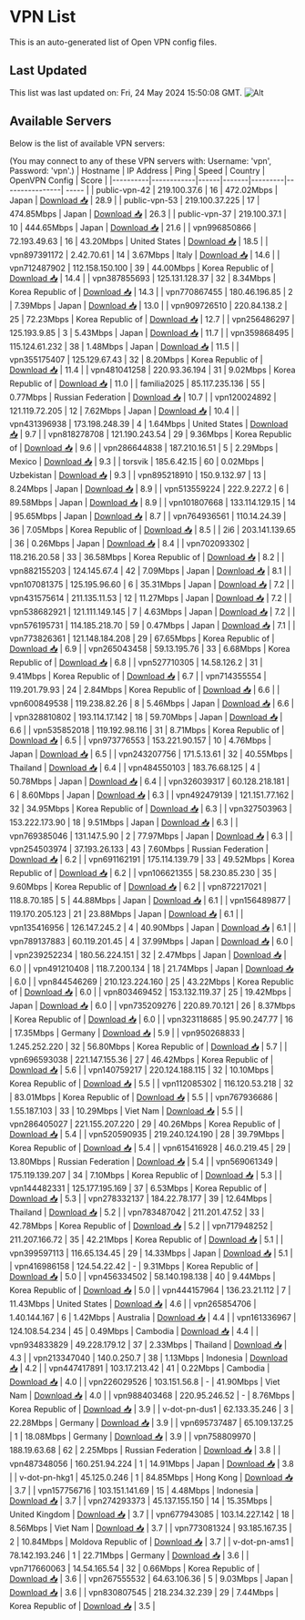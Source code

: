 # VPN List

This is an auto-generated list of Open VPN config files.

## Last Updated

This list was last updated on: Fri, 24 May 2024 15:50:08 GMT.
![Alt](https://repobeats.axiom.co/api/embed/186b98318ef1479477931607c1ad7d823f12451f.svg "Repobeats analytics image")

## Available Servers

Below is the list of available VPN servers:

(You may connect to any of these VPN servers with: Username: 'vpn', Password: 'vpn'.)
| Hostname | IP Address | Ping | Speed | Country | OpenVPN Config | Score |
|----------|------------|------|-------|---------|----------------| ----- |
| public-vpn-42 | 219.100.37.6 | 16 | 472.02Mbps | Japan | [Download 📥](./configs/server_0_JP.ovpn) | 28.9 |
| public-vpn-53 | 219.100.37.225 | 17 | 474.85Mbps | Japan | [Download 📥](./configs/server_1_JP.ovpn) | 26.3 |
| public-vpn-37 | 219.100.37.1 | 10 | 444.65Mbps | Japan | [Download 📥](./configs/server_2_JP.ovpn) | 21.6 |
| vpn996850866 | 72.193.49.63 | 16 | 43.20Mbps | United States | [Download 📥](./configs/server_3_US.ovpn) | 18.5 |
| vpn897391172 | 2.42.70.61 | 14 | 3.67Mbps | Italy | [Download 📥](./configs/server_4_IT.ovpn) | 14.6 |
| vpn712487902 | 112.158.150.100 | 39 | 44.00Mbps | Korea Republic of | [Download 📥](./configs/server_5_KR.ovpn) | 14.4 |
| vpn387855693 | 125.131.128.37 | 32 | 8.34Mbps | Korea Republic of | [Download 📥](./configs/server_6_KR.ovpn) | 14.3 |
| vpn770867455 | 180.46.196.85 | 2 | 7.39Mbps | Japan | [Download 📥](./configs/server_7_JP.ovpn) | 13.0 |
| vpn909726510 | 220.84.138.2 | 25 | 72.23Mbps | Korea Republic of | [Download 📥](./configs/server_8_KR.ovpn) | 12.7 |
| vpn256486297 | 125.193.9.85 | 3 | 5.43Mbps | Japan | [Download 📥](./configs/server_9_JP.ovpn) | 11.7 |
| vpn359868495 | 115.124.61.232 | 38 | 1.48Mbps | Japan | [Download 📥](./configs/server_10_JP.ovpn) | 11.5 |
| vpn355175407 | 125.129.67.43 | 32 | 8.20Mbps | Korea Republic of | [Download 📥](./configs/server_11_KR.ovpn) | 11.4 |
| vpn481041258 | 220.93.36.194 | 31 | 9.02Mbps | Korea Republic of | [Download 📥](./configs/server_12_KR.ovpn) | 11.0 |
| familia2025 | 85.117.235.136 | 55 | 0.77Mbps | Russian Federation | [Download 📥](./configs/server_13_RU.ovpn) | 10.7 |
| vpn120024892 | 121.119.72.205 | 12 | 7.62Mbps | Japan | [Download 📥](./configs/server_14_JP.ovpn) | 10.4 |
| vpn431396938 | 173.198.248.39 | 4 | 1.64Mbps | United States | [Download 📥](./configs/server_15_US.ovpn) | 9.7 |
| vpn818278708 | 121.190.243.54 | 29 | 9.36Mbps | Korea Republic of | [Download 📥](./configs/server_16_KR.ovpn) | 9.6 |
| vpn286644838 | 187.210.16.51 | 5 | 2.29Mbps | Mexico | [Download 📥](./configs/server_17_MX.ovpn) | 9.3 |
| torsvik | 185.6.42.15 | 60 | 0.02Mbps | Uzbekistan | [Download 📥](./configs/server_18_UZ.ovpn) | 9.3 |
| vpn895218910 | 150.9.132.97 | 13 | 8.24Mbps | Japan | [Download 📥](./configs/server_19_JP.ovpn) | 8.9 |
| vpn513559224 | 222.9.227.2 | 6 | 89.58Mbps | Japan | [Download 📥](./configs/server_20_JP.ovpn) | 8.9 |
| vpn101807668 | 133.114.129.15 | 14 | 95.65Mbps | Japan | [Download 📥](./configs/server_21_JP.ovpn) | 8.7 |
| vpn764936561 | 110.14.24.39 | 36 | 7.05Mbps | Korea Republic of | [Download 📥](./configs/server_22_KR.ovpn) | 8.5 |
| 2i6 | 203.141.139.65 | 36 | 0.26Mbps | Japan | [Download 📥](./configs/server_23_JP.ovpn) | 8.4 |
| vpn702093302 | 118.216.20.58 | 33 | 36.58Mbps | Korea Republic of | [Download 📥](./configs/server_24_KR.ovpn) | 8.2 |
| vpn882155203 | 124.145.67.4 | 42 | 7.09Mbps | Japan | [Download 📥](./configs/server_25_JP.ovpn) | 8.1 |
| vpn107081375 | 125.195.96.60 | 6 | 35.31Mbps | Japan | [Download 📥](./configs/server_26_JP.ovpn) | 7.2 |
| vpn431575614 | 211.135.11.53 | 12 | 11.27Mbps | Japan | [Download 📥](./configs/server_27_JP.ovpn) | 7.2 |
| vpn538682921 | 121.111.149.145 | 7 | 4.63Mbps | Japan | [Download 📥](./configs/server_28_JP.ovpn) | 7.2 |
| vpn576195731 | 114.185.218.70 | 59 | 0.47Mbps | Japan | [Download 📥](./configs/server_29_JP.ovpn) | 7.1 |
| vpn773826361 | 121.148.184.208 | 29 | 67.65Mbps | Korea Republic of | [Download 📥](./configs/server_30_KR.ovpn) | 6.9 |
| vpn265043458 | 59.13.195.76 | 33 | 6.68Mbps | Korea Republic of | [Download 📥](./configs/server_31_KR.ovpn) | 6.8 |
| vpn527710305 | 14.58.126.2 | 31 | 9.41Mbps | Korea Republic of | [Download 📥](./configs/server_32_KR.ovpn) | 6.7 |
| vpn714355554 | 119.201.79.93 | 24 | 2.84Mbps | Korea Republic of | [Download 📥](./configs/server_33_KR.ovpn) | 6.6 |
| vpn600849538 | 119.238.82.26 | 8 | 5.46Mbps | Japan | [Download 📥](./configs/server_34_JP.ovpn) | 6.6 |
| vpn328810802 | 193.114.17.142 | 18 | 59.70Mbps | Japan | [Download 📥](./configs/server_35_JP.ovpn) | 6.6 |
| vpn535852018 | 119.192.98.116 | 31 | 8.71Mbps | Korea Republic of | [Download 📥](./configs/server_36_KR.ovpn) | 6.5 |
| vpn973776553 | 153.221.90.157 | 10 | 4.76Mbps | Japan | [Download 📥](./configs/server_37_JP.ovpn) | 6.5 |
| vpn243207756 | 171.5.13.61 | 32 | 40.55Mbps | Thailand | [Download 📥](./configs/server_38_TH.ovpn) | 6.4 |
| vpn484550103 | 183.76.68.125 | 4 | 50.78Mbps | Japan | [Download 📥](./configs/server_39_JP.ovpn) | 6.4 |
| vpn326039317 | 60.128.218.181 | 6 | 8.60Mbps | Japan | [Download 📥](./configs/server_40_JP.ovpn) | 6.3 |
| vpn492479139 | 121.151.77.162 | 32 | 34.95Mbps | Korea Republic of | [Download 📥](./configs/server_41_KR.ovpn) | 6.3 |
| vpn327503963 | 153.222.173.90 | 18 | 9.51Mbps | Japan | [Download 📥](./configs/server_42_JP.ovpn) | 6.3 |
| vpn769385046 | 131.147.5.90 | 2 | 77.97Mbps | Japan | [Download 📥](./configs/server_43_JP.ovpn) | 6.3 |
| vpn254503974 | 37.193.26.133 | 43 | 7.60Mbps | Russian Federation | [Download 📥](./configs/server_44_RU.ovpn) | 6.2 |
| vpn691162191 | 175.114.139.79 | 33 | 49.52Mbps | Korea Republic of | [Download 📥](./configs/server_45_KR.ovpn) | 6.2 |
| vpn106621355 | 58.230.85.230 | 35 | 9.60Mbps | Korea Republic of | [Download 📥](./configs/server_46_KR.ovpn) | 6.2 |
| vpn872217021 | 118.8.70.185 | 5 | 44.88Mbps | Japan | [Download 📥](./configs/server_47_JP.ovpn) | 6.1 |
| vpn156489877 | 119.170.205.123 | 21 | 23.88Mbps | Japan | [Download 📥](./configs/server_48_JP.ovpn) | 6.1 |
| vpn135416956 | 126.147.245.2 | 4 | 40.90Mbps | Japan | [Download 📥](./configs/server_49_JP.ovpn) | 6.1 |
| vpn789137883 | 60.119.201.45 | 4 | 37.99Mbps | Japan | [Download 📥](./configs/server_50_JP.ovpn) | 6.0 |
| vpn239252234 | 180.56.224.151 | 32 | 2.47Mbps | Japan | [Download 📥](./configs/server_51_JP.ovpn) | 6.0 |
| vpn491210408 | 118.7.200.134 | 18 | 21.74Mbps | Japan | [Download 📥](./configs/server_52_JP.ovpn) | 6.0 |
| vpn844546269 | 210.123.224.160 | 25 | 43.22Mbps | Korea Republic of | [Download 📥](./configs/server_53_KR.ovpn) | 6.0 |
| vpn803469452 | 153.132.119.37 | 25 | 19.42Mbps | Japan | [Download 📥](./configs/server_54_JP.ovpn) | 6.0 |
| vpn735209276 | 220.89.70.121 | 26 | 8.37Mbps | Korea Republic of | [Download 📥](./configs/server_55_KR.ovpn) | 6.0 |
| vpn323118685 | 95.90.247.77 | 16 | 17.35Mbps | Germany | [Download 📥](./configs/server_56_DE.ovpn) | 5.9 |
| vpn950268833 | 1.245.252.220 | 32 | 56.80Mbps | Korea Republic of | [Download 📥](./configs/server_57_KR.ovpn) | 5.7 |
| vpn696593038 | 221.147.155.36 | 27 | 46.42Mbps | Korea Republic of | [Download 📥](./configs/server_58_KR.ovpn) | 5.6 |
| vpn140759217 | 220.124.188.115 | 32 | 10.10Mbps | Korea Republic of | [Download 📥](./configs/server_59_KR.ovpn) | 5.5 |
| vpn112085302 | 116.120.53.218 | 32 | 83.01Mbps | Korea Republic of | [Download 📥](./configs/server_60_KR.ovpn) | 5.5 |
| vpn767936686 | 1.55.187.103 | 33 | 10.29Mbps | Viet Nam | [Download 📥](./configs/server_61_VN.ovpn) | 5.5 |
| vpn286405027 | 221.155.207.220 | 29 | 40.26Mbps | Korea Republic of | [Download 📥](./configs/server_62_KR.ovpn) | 5.4 |
| vpn520590935 | 219.240.124.190 | 28 | 39.79Mbps | Korea Republic of | [Download 📥](./configs/server_63_KR.ovpn) | 5.4 |
| vpn615416928 | 46.0.219.45 | 29 | 13.80Mbps | Russian Federation | [Download 📥](./configs/server_64_RU.ovpn) | 5.4 |
| vpn569061349 | 175.119.139.207 | 34 | 7.10Mbps | Korea Republic of | [Download 📥](./configs/server_65_KR.ovpn) | 5.3 |
| vpn144482331 | 125.177.195.169 | 37 | 6.53Mbps | Korea Republic of | [Download 📥](./configs/server_66_KR.ovpn) | 5.3 |
| vpn278332137 | 184.22.78.177 | 39 | 12.64Mbps | Thailand | [Download 📥](./configs/server_67_TH.ovpn) | 5.2 |
| vpn783487042 | 211.201.47.52 | 33 | 42.78Mbps | Korea Republic of | [Download 📥](./configs/server_68_KR.ovpn) | 5.2 |
| vpn717948252 | 211.207.166.72 | 35 | 42.21Mbps | Korea Republic of | [Download 📥](./configs/server_69_KR.ovpn) | 5.1 |
| vpn399597113 | 116.65.134.45 | 29 | 14.33Mbps | Japan | [Download 📥](./configs/server_70_JP.ovpn) | 5.1 |
| vpn416986158 | 124.54.22.42 | - | 9.31Mbps | Korea Republic of | [Download 📥](./configs/server_71_KR.ovpn) | 5.0 |
| vpn456334502 | 58.140.198.138 | 40 | 9.44Mbps | Korea Republic of | [Download 📥](./configs/server_72_KR.ovpn) | 5.0 |
| vpn444157964 | 136.23.21.112 | 7 | 11.43Mbps | United States | [Download 📥](./configs/server_73_US.ovpn) | 4.6 |
| vpn265854706 | 1.40.144.167 | 6 | 1.42Mbps | Australia | [Download 📥](./configs/server_74_AU.ovpn) | 4.4 |
| vpn161336967 | 124.108.54.234 | 45 | 0.49Mbps | Cambodia | [Download 📥](./configs/server_75_KH.ovpn) | 4.4 |
| vpn934833829 | 49.228.179.12 | 37 | 2.33Mbps | Thailand | [Download 📥](./configs/server_76_TH.ovpn) | 4.3 |
| vpn213347040 | 140.0.250.7 | 38 | 1.13Mbps | Indonesia | [Download 📥](./configs/server_77_ID.ovpn) | 4.2 |
| vpn447417891 | 103.17.213.42 | 41 | 0.22Mbps | Cambodia | [Download 📥](./configs/server_78_KH.ovpn) | 4.0 |
| vpn226029526 | 103.151.56.8 | - | 41.90Mbps | Viet Nam | [Download 📥](./configs/server_79_VN.ovpn) | 4.0 |
| vpn988403468 | 220.95.246.52 | - | 8.76Mbps | Korea Republic of | [Download 📥](./configs/server_80_KR.ovpn) | 3.9 |
| v-dot-pn-dus1 | 62.133.35.246 | 3 | 22.28Mbps | Germany | [Download 📥](./configs/server_81_DE.ovpn) | 3.9 |
| vpn695737487 | 65.109.137.25 | 1 | 18.08Mbps | Germany | [Download 📥](./configs/server_82_DE.ovpn) | 3.9 |
| vpn758809970 | 188.19.63.68 | 62 | 2.25Mbps | Russian Federation | [Download 📥](./configs/server_83_RU.ovpn) | 3.8 |
| vpn487348056 | 160.251.94.224 | 1 | 14.91Mbps | Japan | [Download 📥](./configs/server_84_JP.ovpn) | 3.8 |
| v-dot-pn-hkg1 | 45.125.0.246 | 1 | 84.85Mbps | Hong Kong | [Download 📥](./configs/server_85_HK.ovpn) | 3.7 |
| vpn157756716 | 103.151.141.69 | 15 | 4.48Mbps | Indonesia | [Download 📥](./configs/server_86_ID.ovpn) | 3.7 |
| vpn274293373 | 45.137.155.150 | 14 | 15.35Mbps | United Kingdom | [Download 📥](./configs/server_87_GB.ovpn) | 3.7 |
| vpn677943085 | 103.14.227.142 | 18 | 8.56Mbps | Viet Nam | [Download 📥](./configs/server_88_VN.ovpn) | 3.7 |
| vpn773081324 | 93.185.167.35 | 2 | 10.84Mbps | Moldova Republic of | [Download 📥](./configs/server_89_MD.ovpn) | 3.7 |
| v-dot-pn-ams1 | 78.142.193.246 | 1 | 22.71Mbps | Germany | [Download 📥](./configs/server_90_DE.ovpn) | 3.6 |
| vpn717660063 | 14.54.165.54 | 32 | 0.66Mbps | Korea Republic of | [Download 📥](./configs/server_91_KR.ovpn) | 3.6 |
| vpn267555532 | 64.63.106.36 | 5 | 9.03Mbps | Japan | [Download 📥](./configs/server_92_JP.ovpn) | 3.6 |
| vpn830807545 | 218.234.32.239 | 29 | 7.44Mbps | Korea Republic of | [Download 📥](./configs/server_93_KR.ovpn) | 3.5 |
